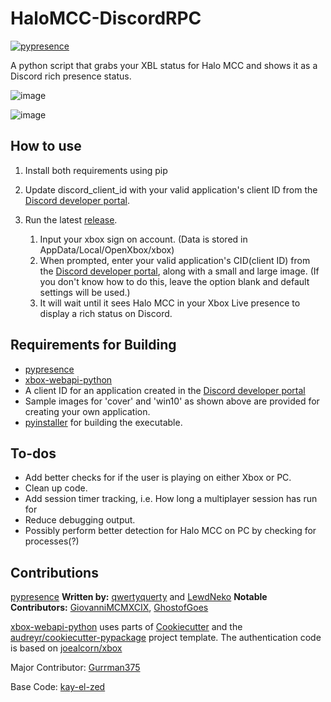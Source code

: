 # HaloMCC-DiscordRPC
[![pypresence](https://img.shields.io/badge/using-pypresence-00bb88.svg?style=for-the-badge&logo=discord&logoWidth=20)](https://github.com/qwertyquerty/pypresence)

A python script that grabs your XBL status for Halo MCC and shows it as a Discord rich presence status.

![image](https://i.imgur.com/51Zdnv9l.png)

![image](https://user-images.githubusercontent.com/25113575/79253406-024b9e80-7e38-11ea-800f-2445d05d835e.png)

<h2>How to use</h2>

1. Install both requirements using pip
2. Update discord_client_id with your valid application's client ID from the [Discord developer portal](https://discordapp.com/developers).  
3. Run the latest [release](https://github.com/Gurrman375/HaloMCC-DiscordRPC/releases). 
	
	1. Input your xbox sign on account. (Data is stored in AppData/Local/OpenXbox/xbox)
 	2. When prompted, enter your valid application's CID(client ID) from the [Discord developer portal](https://discord.com/developers/applications), along with a small and large image. (If you don't know how to do this, leave the option blank and default settings will be used.)
 	3. It will wait until it sees Halo MCC in your Xbox Live presence to display a rich status on Discord.

<h2>Requirements for Building</h2>

* [pypresence](https://github.com/qwertyquerty/pypresence)
* [xbox-webapi-python](https://github.com/openxbox/xbox-webapi-python)
* A client ID for an application created in the [Discord developer portal](https://discordapp.com/developers) 
* Sample images for 'cover' and 'win10' as shown above are provided for creating your own application.
* [pyinstaller](https://www.pyinstaller.org/downloads.html) for building the executable.


<h2>To-dos</h2>

* Add better checks for if the user is playing on either Xbox or PC.
* Clean up code.
* Add session timer tracking, i.e. How long a multiplayer session has run for
* Reduce debugging output.
* Possibly perform better detection for Halo MCC on PC by checking for processes(?)

<h2>Contributions</h2>

[pypresence](https://github.com/qwertyquerty/pypresence) <b>Written by:</b> [qwertyquerty](https://github.com/qwertyquerty) and [LewdNeko](https://github.com/lewdneko) <b>Notable Contributors:</b> [GiovanniMCMXCIX](https://github.com/GiovanniMCMXCIX), [GhostofGoes](https://github.com/GhostofGoes)

[xbox-webapi-python](https://github.com/openxbox/xbox-webapi-python) uses parts of [Cookiecutter](https://github.com/audreyr/cookiecutter) and the [audreyr/cookiecutter-pypackage](https://github.com/audreyr/cookiecutter-pypackage) project template. The authentication code is based on [joealcorn/xbox](https://github.com/joealcorn/xbox)

Major Contributor: [Gurrman375](https://github.com/Gurrman375)

Base Code: [kay-el-zed](https://github.com/kay-el-zed)

